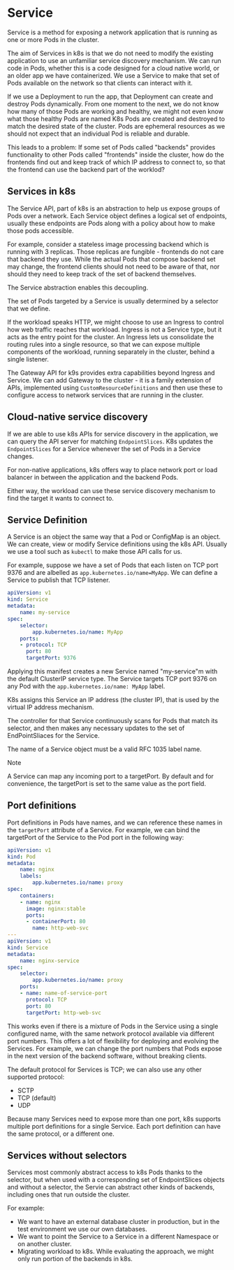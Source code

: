 # Service

Service is a method for exposing a network application that is running as one or
more Pods in the cluster.

The aim of Services in k8s is that we do not need to modify the existing
application to use an unfamiliar service discovery mechanism. We can run code in
Pods, whether this is a code designed for a cloud native world, or an older app
we have containerized. We use a Service to make that set of Pods available on
the network so that clients can interact with it.

If we use a Deployment to run the app, that Deployment can create and destroy
Pods dynamically. From one moment to the next, we do not know how many of those
Pods are working and healthy, we might not even know what those healthy Pods are
named K8s Pods are created and destroyed to match the desired state of the
cluster. Pods are ephemeral resources as we should not expect that an individual
Pod is reliable and durable.

This leads to a problem:
If some set of Pods called "backends" provides functionality to other Pods
called "frontends" inside the cluster, how do the frontends find out and keep
track of which IP address to connect to, so that the frontend can use the
backend part of the worklod?

## Services in k8s

The Service API, part of k8s is an abstraction to help us expose groups of Pods
over a network. Each Service object defines a logical set of endpoints, usually
these endpoints are Pods along with a policy about how to make those pods
accessible. 

For example, consider a stateless image processing backend which is running with
3 replicas. Those replicas are fungible - frontends do not care that backend
they use. While the actual Pods that compose backend set may change, the
frontend clients should not need to be aware of that, nor should they need to
keep track of the set of backend themselves.

The Service abstraction enables this decoupling.

The set of Pods targeted by a Service is usually determined by a selector that
we define.

If the workload speaks HTTP, we might choose to use an Ingress to control how
web traffic reaches that workload. Ingress is not a Service type, but it acts as
the entry point for the cluster. An Ingress lets us consolidate the routing
rules into a single resource, so that we can expose multiple components of the
workload, running separately in the cluster, behind a single listener.

The Gateway API for k9s provides extra capabilities beyond Ingress and Service.
We can add Gateway to the cluster - it is a family extension of APIs,
implemented using `CustomResourceDefinitions` and then use these to configure
access to network services that are running in the cluster.

## Cloud-native service discovery

If we are able to use k8s APIs for service discovery in the application, we can
query the API server for matching `EndpointSlices`. K8s updates the 
`EndpointSlices` for a Service whenever the set of Pods in a Service changes.

For non-native applications, k8s offers way to place network port or load
balancer in between the application and the backend Pods.

Either way, the workload can use these service discovery mechanism to find the
target it wants to connect to.

## Service Definition

A Service is an object the same way that a Pod or ConfigMap is an object. We can
create, view or modify Service definitions using the k8s API. Usually we use a
tool such as `kubectl` to make those API calls for us.

For example, suppose we have a set of Pods that each listen on TCP port 9376 and
are albelled as `app.kubernetes.io/name=MyApp`. We can define a Service to
publish that TCP listener.

```yaml
apiVersion: v1
kind: Service
metadata:
    name: my-service
spec:
    selector:
        app.kubernetes.io/name: MyApp
    ports:
    - protocol: TCP
      port: 80
      targetPort: 9376
```

Applying this manifest creates a new Service named "my-service"m with the
default ClusterIP service type. The Service targets TCP port 9376 on any Pod
with the `app.kubernetes.io/name: MyApp` label.

K8s assigns this Service an IP address (the cluster IP), that is used by the
virtual IP address mechanism.

The controller for that Service continuously scans for Pods that match its
selector, and then makes any necessary updates to the set of EndPointSliaces for
the Service.

The name of a Service object must be a valid RFC 1035 label name.

> [!NOTE]
> A Service can map any incoming port to a targetPort. By default and for
> convenience, the targetPort is set to the same value as the port field.

## Port definitions

Port definitions in Pods have names, and we can reference these names in the
`targetPort` attribute of a Service. For example, we can bind the targetPort of
the Service to the Pod port in the following way:

```yaml
apiVersion: v1
kind: Pod
metadata:
    name: nginx
    labels:
        app.kubernetes.io/name: proxy
spec:
    containers:
    - name: nginx
      image: nginx:stable
      ports:
      - containerPort: 80
        name: http-web-svc
---
apiVersion: v1
kind: Service
metadata:
    name: nginx-service
spec:
    selector:
        app.kubernetes.io/name: proxy
    ports:
    - name: name-of-service-port
      protocol: TCP
      port: 80
      targetPort: http-web-svc
```

This works even if there is a mixture of Pods in the Service using a single
configured name, with the same network protocol available via different port
numbers. This offers a lot of flexibility for deploying and evolving the
Services. For example, we can change the port numbers that Pods expose in the
next version of the backend software, without breaking clients.

The default protocol for Services is TCP; we can also use any other supported
protocol:
- SCTP
- TCP (default)
- UDP

Because many Services need to expose more than one port, k8s supports multiple
port definitions for a single Service. Each port definition can have the same
protocol, or a different one.

## Services without selectors

Services most commonly abstract access to k8s Pods thanks to the selector, but
when used with a corresponding set of EndpointSlices objects and without a
selector, the Servie can abstract other kinds of backends, including ones that
run outside the cluster.

For example:
- We want to have an external database cluster in production, but in the test
  environment we use our own databases.
- We want to point the Service to a Service in a different Namespace or on
  another cluster.
- Migrating workload to k8s. While evaluating the approach, we might only run
  portion of the backends in k8s.


